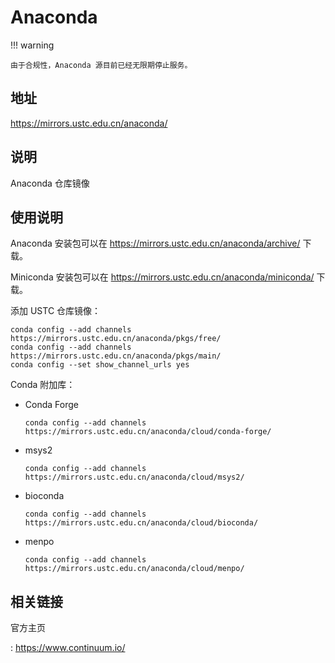 # Anaconda

!!! warning

    由于合规性，Anaconda 源目前已经无限期停止服务。

## 地址

<https://mirrors.ustc.edu.cn/anaconda/>

## 说明

Anaconda 仓库镜像

## 使用说明

Anaconda 安装包可以在 <https://mirrors.ustc.edu.cn/anaconda/archive/> 下载。

Miniconda 安装包可以在 <https://mirrors.ustc.edu.cn/anaconda/miniconda/> 下载。

添加 USTC 仓库镜像：

    conda config --add channels https://mirrors.ustc.edu.cn/anaconda/pkgs/free/
    conda config --add channels https://mirrors.ustc.edu.cn/anaconda/pkgs/main/
    conda config --set show_channel_urls yes

Conda 附加库：

- Conda Forge

    ```console
    conda config --add channels https://mirrors.ustc.edu.cn/anaconda/cloud/conda-forge/
    ```

- msys2

    ```console
    conda config --add channels https://mirrors.ustc.edu.cn/anaconda/cloud/msys2/
    ```

- bioconda

    ```console
    conda config --add channels https://mirrors.ustc.edu.cn/anaconda/cloud/bioconda/
    ```

- menpo

    ```console
    conda config --add channels https://mirrors.ustc.edu.cn/anaconda/cloud/menpo/
    ```

## 相关链接

官方主页

:   <https://www.continuum.io/>
